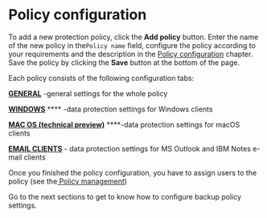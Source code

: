# Policy configuration

To add a new protection policy, click the **Add policy** button. Enter the name of the new policy in the`Policy name` field, configure the policy according to your requirements and the description in the [Policy configuration](./) chapter. Save the policy by clicking the **Save** button at the bottom of the page.

Each policy consists of the following configuration tabs:

​[**GENERAL**](general-settings.md) -general settings for the whole policy​

[**WINDOWS**](https://github.com/Storware/kodo-endpoints-manual/tree/041812f4875d881b6c90b83486a9bce1dfa9d0c5/management/data-protection-management/windows-and-macos-protection.md) **** -data protection settings for Windows clients

[**MAC OS \(technical preview\)**](mac-os-technical-preview-tab.md) ****-data protection settings for macOS clients

[**EMAIL CLIENTS**](email-clients-tab.md) - data protection settings for MS Outlook and IBM Notes e-mail clients

Once you finished the policy configuration, you have to assign users to the policy \(see the[ Policy management](detailed-policy-information.md)\) 

Go to the next sections to get to know how to configure backup policy settings.





